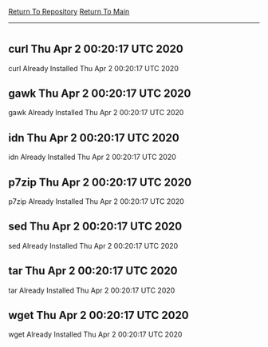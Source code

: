 [Return To Repository](https://github.com/deathbybandaid/piholeparser/)
[Return To Main](https://github.com/deathbybandaid/piholeparser/blob/master/RecentRunLogs/Mainlog.md)
____________________________________
# 
## curl Thu Apr  2 00:20:17 UTC 2020
curl Already Installed Thu Apr  2 00:20:17 UTC 2020
## gawk Thu Apr  2 00:20:17 UTC 2020
gawk Already Installed Thu Apr  2 00:20:17 UTC 2020
## idn Thu Apr  2 00:20:17 UTC 2020
idn Already Installed Thu Apr  2 00:20:17 UTC 2020
## p7zip Thu Apr  2 00:20:17 UTC 2020
p7zip Already Installed Thu Apr  2 00:20:17 UTC 2020
## sed Thu Apr  2 00:20:17 UTC 2020
sed Already Installed Thu Apr  2 00:20:17 UTC 2020
## tar Thu Apr  2 00:20:17 UTC 2020
tar Already Installed Thu Apr  2 00:20:17 UTC 2020
## wget Thu Apr  2 00:20:17 UTC 2020
wget Already Installed Thu Apr  2 00:20:17 UTC 2020
